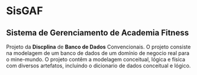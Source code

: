 # SisGAF
## Sistema de Gerenciamento de Academia Fitness

Projeto da **Discplina** de **Banco de Dados** Convencionais. O projeto consiste na 
modelagem de um banco de dados de um domínio de negocio real para o mine-mundo. O projeto
contêm a modelagem conceitual, lógica e física com diversos artefatos, incluindo o dicionario 
de dados conceitual e lógico. 

